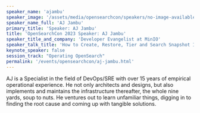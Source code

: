 ```yaml
---
speaker_name: 'ajambu'
speaker_image: '/assets/media/opensearchcon/speakers/no-image-available.png'
speaker_name_full: 'AJ Jambu'
primary_title: 'Speaker: AJ Jambu'
title: 'OpenSearchCon 2023 Speaker: AJ Jambu'
speaker_title_and_company: 'Developer Evangelist at MinIO'
speaker_talk_title: 'How to Create, Restore, Tier and Search Snapshot Indices Stored in Object Storage'
keynote_speaker: false
session_track: "Operating OpenSearch"
permalink: '/events/opensearchcon/aj-jambu.html'
---
```


AJ is a Specialist in the field of DevOps/SRE with over 15 years of empirical operational experience. He not only architects and designs, but also implements and maintains the infrastructure thereafter, the whole nine yards, soup to nuts. He ventures out to learn unfamiliar things, digging in to finding the root cause and coming up with tangible solutions.

